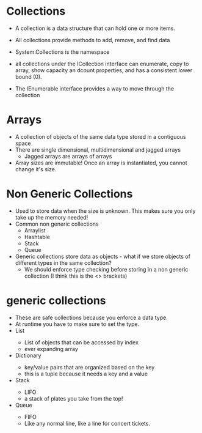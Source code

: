 # Collections
- A collection is a data structure that can hold one or more items.
- All collections provide methods to add, remove, and find data
- System.Collections is the namespace

- all collections under the ICollection interface can enumerate, copy to array, show capacity an dcount properties, and has a consistent lower bound (0).
- The IEnumerable interface provides a way to move through the collection

# Arrays
- A collection of objects of the same data type stored in a contiguous space
- There are single dimensional, multidimensional and jagged arrays
    - Jagged arrays are arrays of arrays
- Array sizes are immutable! Once an array is instantiated, you cannot change it's size.

# Non Generic Collections
- Used to store data when the size is unknown. This makes sure you only take up the memory needed!
- Common non generic collections
    - Arraylist
    - Hashtable
    - Stack
    - Queue
- Generic collections store data as objects - what if we store objects of different types in the same collection?
    - We should enforce type checking before storing in a non generic collection (I think this is the <> brackets)


# generic collections
- These are safe collections because you enforce a data type.
- At runtime you have to make sure to set the type.
- List<T>
    - List of objects that can be accessed by index
    - ever expanding array
- Dictionary<T>
    - key/value pairs that are organized based on the key
    - this is a tuple because it needs a key and a value
- Stack<T>
    - LIFO
    - a stack of plates you take from the top!
- Queue<T>
    - FIFO
    - Like any normal line, like a line for concert tickets.


